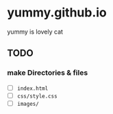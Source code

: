 # yummy.github.io

yummy is lovely cat

## TODO

### make Directories & files

- [ ] `index.html`
- [ ] `css/style.css`
- [ ] `images/`
